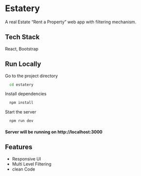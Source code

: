 
# Estatery

A real Estate “Rent a Property” web app with filtering mechanism.


## Tech Stack

React, Bootstrap



## Run Locally

Go to the project directory

```bash
  cd estatery
```

Install dependencies

```bash
  npm install
```

Start the server

```bash
  npm run dev
```

#### Server will be running on http://localhost:3000


## Features

- Responsive UI
- Multi Level Filtering
- clean Code

